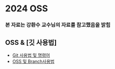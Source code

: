 # 2024 OSS 
<h3>본 자료는 강환수 교수님의 자료를 참고했음을 밝힘</h3>

## OSS & [깃 사용법] </h2>

- [Git 사용법 및 명령어](https://bengaldr0gon.github.io/My_OSS/깃(Git).pdf)
- [OSS 및 Branch사용법](https://bengaldr0gon.github.io/My_OSS/Oss.pdf)
